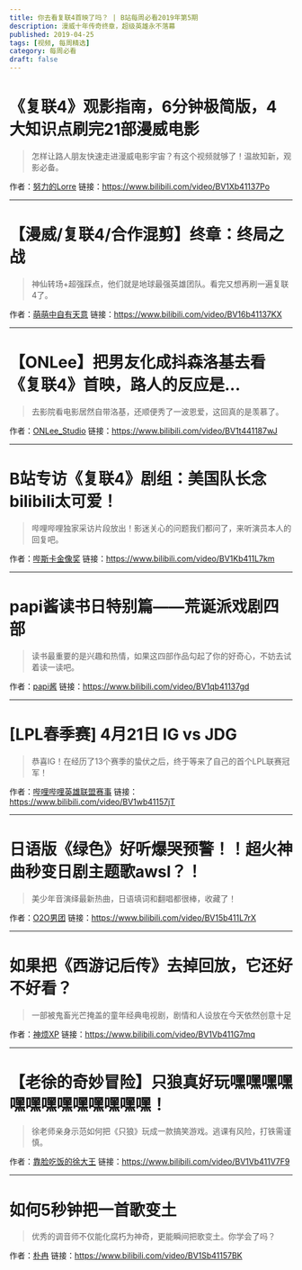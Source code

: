 ```yaml
---
title: 你去看复联4首映了吗？ | B站每周必看2019年第5期
description: 漫威十年传奇终章，超级英雄永不落幕
published: 2019-04-25
tags: [视频, 每周精选]
category: 每周必看
draft: false
---
```


# 《复联4》观影指南，6分钟极简版，4大知识点刷完21部漫威电影
> 怎样让路人朋友快速走进漫威电影宇宙？有这个视频就够了！温故知新，观影必备。

作者：[努力的Lorre](https://space.bilibili.com/7487399)
链接：https://www.bilibili.com/video/BV1Xb41137Po

---

# 【漫威/复联4/合作混剪】终章：终局之战
> 神仙转场+超强踩点，他们就是地球最强英雄团队。看完又想再刷一遍复联4了。

作者：[萌萌中自有天意](https://space.bilibili.com/32405052)
链接：https://www.bilibili.com/video/BV16b41137KX

---

# 【ONLee】把男友化成抖森洛基去看《复联4》首映，路人的反应是...
> 去影院看电影居然自带洛基，还顺便秀了一波恩爱，这回真的是羡慕了。

作者：[ONLee_Studio](https://space.bilibili.com/92345772)
链接：https://www.bilibili.com/video/BV1t441187wJ

---

# B站专访《复联4》剧组：美国队长念bilibili太可爱！
> 哔哩哔哩独家采访片段放出！影迷关心的问题我们都问了，来听演员本人的回复吧。

作者：[哔斯卡金像奖](https://space.bilibili.com/32708626)
链接：https://www.bilibili.com/video/BV1Kb411L7km

---

# papi酱读书日特别篇——荒诞派戏剧四部
> 读书最重要的是兴趣和热情，如果这四部作品勾起了你的好奇心，不妨去试着读一读吧。

作者：[papi酱](https://space.bilibili.com/1532165)
链接：https://www.bilibili.com/video/BV1qb41137gd

---

# [LPL春季赛] 4月21日 IG vs JDG
> 恭喜IG！在经历了13个赛季的蛰伏之后，终于等来了自己的首个LPL联赛冠军！

作者：[哔哩哔哩英雄联盟赛事](https://space.bilibili.com/50329118)
链接：https://www.bilibili.com/video/BV1wb41157jT

---

# 日语版《绿色》好听爆哭预警！！超火神曲秒变日剧主题歌awsl？！
> 美少年音演绎最新热曲，日语填词和翻唱都很棒，收藏了！

作者：[O2O男团](https://space.bilibili.com/2655668)
链接：https://www.bilibili.com/video/BV15b411L7rX

---

# 如果把《西游记后传》去掉回放，它还好不好看？
> 一部被鬼畜光芒掩盖的童年经典电视剧，剧情和人设放在今天依然创意十足

作者：[神烦XP](https://space.bilibili.com/240769971)
链接：https://www.bilibili.com/video/BV1Vb411G7mq

---

# 【老徐的奇妙冒险】只狼真好玩嘿嘿嘿嘿嘿嘿嘿嘿嘿嘿嘿嘿嘿！
> 徐老师亲身示范如何把《只狼》玩成一款搞笑游戏。逃课有风险，打铁需谨慎。

作者：[靠脸吃饭的徐大王](https://space.bilibili.com/16794231)
链接：https://www.bilibili.com/video/BV1Vb411V7F9

---

# 如何5秒钟把一首歌变土
> 优秀的调音师不仅能化腐朽为神奇，更能瞬间把歌变土。你学会了吗？

作者：[朴冉](https://space.bilibili.com/5626845)
链接：https://www.bilibili.com/video/BV1Sb41157BK

